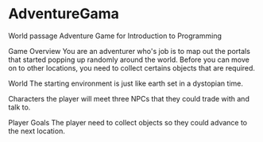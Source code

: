 # AdventureGama
World passage 
Adventure Game for Introduction to Programming

Game Overview
You are an adventurer who's job is to map out the portals that started popping up randomly around the world. 
Before you can move on to other locations, you need to collect certains objects that are required.

World
The starting environment is just like earth set in a dystopian time.

Characters
the player will meet three NPCs that they could trade with and talk to.

Player Goals
The player need to collect objects so they could advance to the next location.
